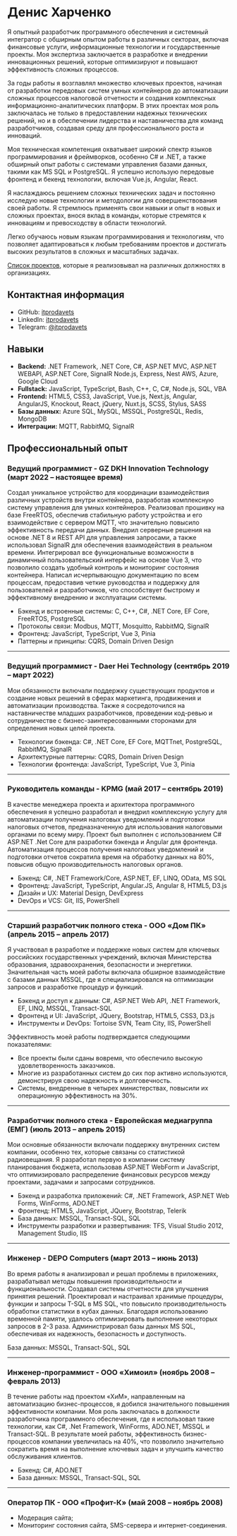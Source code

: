 # Денис Харченко

Я опытный разработчик программного обеспечения и системный интегратор с обширным опытом работы в различных секторах, включая финансовые услуги, информационные технологии и государственные проекты. Моя экспертиза заключается в разработке и внедрении инновационных решений, которые оптимизируют и повышают эффективность сложных процессов.

За годы работы я возглавлял множество ключевых проектов, начиная от разработки передовых систем умных контейнеров до автоматизации сложных процессов налоговой отчетности и создания комплексных информационно-аналитических платформ. В этих проектах моя роль заключалась не только в предоставлении надежных технических решений, но и в обеспечении лидерства и наставничества для команд разработчиков, создавая среду для профессионального роста и инноваций.

Моя техническая компетенция охватывает широкий спектр языков программирования и фреймворков, особенно C# и .NET, а также обширный опыт работы с системами управления базами данных, такими как MS SQL и PostgreSQL. Я успешно использую передовые фронтенд и бекенд технологии, включая Vue.js, Angular, React.

Я наслаждаюсь решением сложных технических задач и постоянно исследую новые технологии и методологии для совершенствования своей работы. Я стремлюсь применять свои навыки и опыт в новых и сложных проектах, внося вклад в команды, которые стремятся к инновациям и превосходству в области технологий.

Легко обучаюсь новым языкам программирования и технологиям, что позволяет адаптироваться к любым требованиям проектов и достигать высоких результатов в сложных и масштабных задачах.

[Список проектов](/projects.en.md), которые я реализовывал на различных должностях в организациях.

##  Контактная информация

- GitHub: [itprodavets](https://github.com/itprodavets)
- LinkedIn: [itprodavets](https://www.linkedin.com/in/itprodavets/)
- Telegram: [@itprodavets](https://t.me/itprodavets)

## Навыки
- **Backend:** .NET Framework, .NET Core, C#, ASP.NET MVC, ASP.NET WEBAPI, ASP.NET Core, SignalR Node.js, Express, Nest AWS, Azure, Google Cloud
- **Fullstack:** JavaScript, TypeScript, Bash, C++, C, C#, Node.js, SQL, VBA
- **Frontend:** HTML5, CSS3, JavaScript, Vue.js, Next.js, Angular, AngularJS, Knockout, React, jQuery, Nuxt.js, SCSS, Stylus, SASS
- **Базы данных:** Azure SQL, MySQL, MSSQL, PostgreSQL, Redis, MongoDB
- **Интеграции:** MQTT, RabbitMQ, SignalR

## Профессиональный опыт
### Ведущий программист - GZ DKH Innovation Technology (март 2022 – настоящее время)

Создал уникальное устройство для координации взаимодействия различных устройств внутри контейнера, разработав комплексную систему управления для умных контейнеров. Реализовал прошивку на базе FreeRTOS, обеспечив стабильную работу устройства и его взаимодействие с сервером MQTT, что значительно повысило эффективность передачи данных.
Внедрил серверные решения на основе .NET 8 и REST API для управления запросами, а также использовал SignalR для обеспечения взаимодействия в реальном времени. Интегрировал все функциональные возможности в динамичный пользовательский интерфейс на основе Vue 3, что позволило создать удобный контроль и мониторинг состояния контейнера.
Написал исчерпывающую документацию по всем процессам, предоставив четкие руководства и поддержку для пользователей и разработчиков, что способствует быстрому и эффективному внедрению и эксплуатации системы.

- Бэкенд и встроенные системы: C, C++, C#, .NET Core, EF Core, FreeRTOS, PostgreSQL
- Протоколы связи: Modbus, MQTT, Mosquitto, RabbitMQ, SignalR
- Фронтенд: JavaScript, TypeScript, Vue 3, Pinia
- Паттерны и принципы: CQRS, Domain Driven Design

---

### Ведущий программист - Daer Hei Technology (сентябрь 2019 – март 2022)

Мои обязанности включали поддержку существующих продуктов и создание новых решений в сферах маркетинга, продвижения и автоматизации производства. Также я сосредоточился на наставничестве младших разработчиков, проведении код-ревью и сотрудничестве с бизнес-заинтересованными сторонами для определения новых целей проекта.

- Технологии бэкенда: C#, .NET Core, EF Core, MQTTnet, PostgreSQL, RabbitMQ, SignalR
- Архитектурные паттерны: CQRS, Domain Driven Design
- Технологии фронтенда: JavaScript, TypeScript, Vue 3, Pinia

---

### Руководитель команды - KPMG (май 2017 – сентябрь 2019)

В качестве менеджера проекта и архитектора программного обеспечения я успешно разработал и внедрил комплексную услугу для автоматизации получения налоговых уведомлений и подготовки налоговых отчетов, предназначенную для использования налоговыми органами по всему миру. Проект был выполнен с использованием C# ASP.NET .Net Core для разработки бэкенда и Angular для фронтенда. Автоматизация процессов получения налоговых уведомлений и подготовки отчетов сократила время на обработку данных на 80%, повысив общую производительность налоговых органов.

- Бэкенд: C#, .NET Framework/Core, ASP.NET, EF, LINQ, OData, MS SQL
- Фронтенд: JavaScript, TypeScript, Angular.JS, Angular 8, HTML5, D3.js
- Дизайн и UX: Material Design, DevExpress
- DevOps и VCS: Git, IIS, PowerShell

---

### Старший разработчик полного стека - ООО «Дом ПК» (апрель 2015 – апрель 2017)

Я участвовал в разработке и поддержке новых систем для ключевых российских государственных учреждений, включая Министерства образования, здравоохранения, безопасности и энергетики. Значительная часть моей работы включала обширное взаимодействие с базами данных MSSQL, где я специализировался на оптимизации запросов и разработке процедур и функций.

- Бэкенд и доступ к данным: C#, ASP.NET Web API, .NET Framework, EF, LINQ, MSSQL, Transact-SQL
- Фронтенд и UI: JavaScript, JQuery, Bootstrap, HTML5, CSS3, D3.js
- Инструменты и DevOps: Tortoise SVN, Team City, IIS, PowerShell

Эффективность моей работы подтверждается следующими показателями:

- Все проекты были сданы вовремя, что обеспечило высокую удовлетворенность заказчиков.
- Многие из разработанных систем до сих пор активно используются, демонстрируя свою надежность и долговечность.
- Системы, внедренные в четырех министерствах, повысили их операционную эффективность на 30%.

---

### Разработчик полного стека - Европейская медиагруппа (ЕМГ) (июль 2013 – апрель 2015)

Мои основные обязанности включали поддержку внутренних систем компании, особенно тех, которые связаны со статистикой радиовещания. Я разработал первую в компании систему планирования бюджета, использовав ASP.NET WebForm и JavaScript, что оптимизировало распределение финансовых ресурсов между проектами, задачами и запросами сотрудников.

- Бэкенд и разработка приложений: C#, .NET Framework, ASP.NET Web Forms, WinForms, ADO.NET
- Фронтенд: HTML5, JavaScript, JQuery, Bootstrap, Telerik
- База данных: MSSQL, Transact-SQL, SQL
- Инструменты разработки и развертывания: TFS, Visual Studio 2012, Management Studio, IIS

---

### Инженер - DEPO Computers (март 2013 – июнь 2013)

Во время работы я анализировал и решал проблемы в приложениях, разрабатывал методы повышения производительности и функциональности. Создавал системы отчетности для улучшения принятия решений. Проектировал и настраивал хранимые процедуры, функции и запросы T-SQL в MS SQL, что повысило производительность обработки статистики в кубах данных. Благодаря использованию временной памяти, удалось оптимизировать выполнение некоторых запросов в 2-3 раза. Администрировал базы данных MS SQL, обеспечивая их надежность, безопасность и доступность.

База данных: MSSQL, Transact-SQL, SQL

---

### Инженер-программист - ООО «Химоил» (ноябрь 2008 – февраль 2013)

В течение работы над проектом «ХиМ», направленным на автоматизацию бизнес-процессов, я добился значительного повышения эффективности компании. Моя роль заключалась в должности разработчика программного обеспечения, где я использовал такие технологии, как C#, .Net Framework, WinForms, ADO.NET, MSSQL и Transact-SQL. В результате моей работы, эффективность бизнес-процессов компании увеличилась на 40%, что позволило значительно сократить время на выполнение ключевых задач и улучшить качество обслуживания клиентов.

- Бэкенд: C#, ADO.NET
- База данных: MSSQL, Transact-SQL, SQL

---

### Оператор ПК - ООО «Профит-К» (май 2008 – ноябрь 2008)
- Модерация сайта;
- Мониторинг состояния сайта, SMS-сервера и интернет-соединения.
